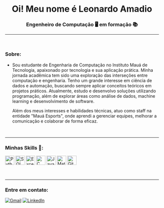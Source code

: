 <h1 align="center">Oi! Meu nome é Leonardo Amadio</h1>
<h3 align="center">Engenheiro de Computação 🖥️ em formação 📚</h3>
<hr>
<br>
<h3 align="left">Sobre:</h3>
<ul>
  <li>Sou estudante de Engenharia de Computação no Instituto Mauá de Tecnologia, apaixonado por tecnologia e sua aplicação prática. Minha jornada acadêmica tem sido uma exploração das interseções entre computação e engenharia. Tenho um grande interesse em ciência de dados 
e automação, buscando sempre aplicar conceitos teóricos em projetos práticos. Atualmente, estudo e desenvolvo soluções utilizando programação, além de explorar áreas como análise de dados, machine learning e desenvolvimento de software.

Além dos meus interesses e habilidades técnicas, atuo como staff na entidade "Mauá Esports", onde aprendi a gerenciar equipes, melhorar a comunicação e colaborar de forma eficaz.</li>
</ul>
<br>
<hr>
<h3 align="left">Minhas Skills 🚀:</h3>
<p>
    <img src="https://cdn.jsdelivr.net/gh/devicons/devicon/icons/python/python-original.svg" alt="Python" width="30"/>
    <img src="https://cdn.jsdelivr.net/gh/devicons/devicon@latest/icons/azuresqldatabase/azuresqldatabase-original.svg" alt="SQL" width="30" />
    <img src="https://img.icons8.com/?size=100&id=117561&format=png&color=000000" alt="Excel" width="30" />
    <img src="https://cdn.jsdelivr.net/gh/devicons/devicon/icons/c/c-original.svg" alt="C" width="30"/>
    <img src="https://cdn.jsdelivr.net/gh/devicons/devicon/icons/java/java-original.svg" alt="Java" width="30"/>
    <img src="https://cdn.jsdelivr.net/gh/devicons/devicon/icons/matlab/matlab-original.svg" alt="MatLab" width="30"/>
    <img src="https://www.vectorlogo.zone/logos/git-scm/git-scm-icon.svg" alt="Git" width="30" height="30"/>
  </p>
<br>
<hr>
<h3 align="left"> Entre em contato: </h3>

<p align="left">
  <a href="#" title="Gmail">
  <img src="https://img.shields.io/badge/-Gmail-FF0000?style=flat-square&labelColor=FF0000&logo=gmail&logoColor=white&link=leonardo.amadio3@gmail.com" alt="Gmail"/></a>
  <a href="#" title="LinkedIn">
  <img src="https://img.shields.io/badge/-Linkedin-0e76a8?style=flat-square&logo=Linkedin&logoColor=white&link=https://www.linkedin.com/in/leonardo-roberto-amadio-765aa12ba/" alt="LinkedIn"/></a>
</p>
